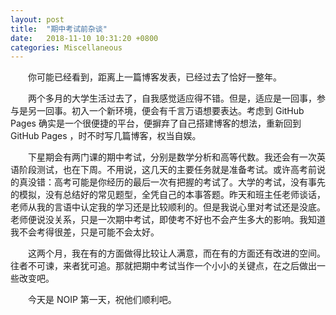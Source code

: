 ```yaml
---
layout: post
title:  "期中考试前杂谈"
date:   2018-11-10 10:31:20 +0800
categories: Miscellaneous
---
```


&emsp;&emsp;你可能已经看到，距离上一篇博客发表，已经过去了恰好一整年。

&emsp;&emsp;两个多月的大学生活过去了，自我感觉适应得不错。但是，适应是一回事，参与是另一回事。初入一个新环境，便会有千言万语想要表达。考虑到 GitHub Pages 确实是一个很便捷的平台，便摒弃了自己搭建博客的想法，重新回到 GitHub Pages ，时不时写几篇博客，权当自娱。

&emsp;&emsp;下星期会有两门课的期中考试，分别是数学分析和高等代数。我还会有一次英语阶段测试，也在下周。不用说，这几天的主要任务就是准备考试。或许高考前说的真没错：高考可能是你经历的最后一次有把握的考试了。大学的考试，没有事先的模拟，没有总结好的常见题型，全凭自己的本事答题。昨天和班主任老师谈话，老师从我的言语中认定我的学习还是比较顺利的。但是我说心里对考试还是没底。老师便说没关系，只是一次期中考试，即使考不好也不会产生多大的影响。我知道我不会考得很差，只是可能不会太好。

&emsp;&emsp;这两个月，我在有的方面做得比较让人满意，而在有的方面还有改进的空间。往者不可谏，来者犹可追。那就把期中考试当作一个小小的关键点，在之后做出一些改变吧。

&emsp;&emsp;今天是 NOIP 第一天，祝他们顺利吧。
